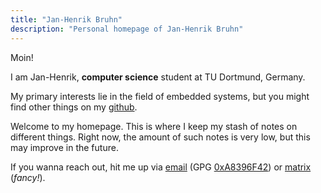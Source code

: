```yaml
---
title: "Jan-Henrik Bruhn"
description: "Personal homepage of Jan-Henrik Bruhn"
---
```


Moin!

I am Jan-Henrik, **computer science** student at TU Dortmund, Germany.

My primary interests lie in the field of embedded systems,
but you might find other things on my [github](https://github.com/jhbruhn).

Welcome to my homepage.
This is where I keep my stash of notes on different things.
Right now, the amount of such notes is very low, but this may
improve in the future.

If you wanna reach out, hit me up via
[email](mailto:hi-from-www@jhbruhn.de) (GPG [0xA8396F42](/A8396F42.asc)) or
[matrix](https://matrix.to/#/@jhbruhn:jhbruhn.de) (_fancy!_).
